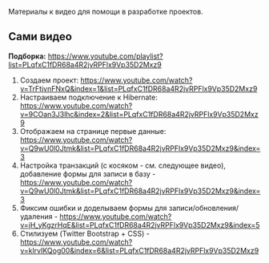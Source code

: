 Материалы к видео для помощи в разработке проектов.

Сами видео
---
**Подборка:** https://www.youtube.com/playlist?list=PLqfxC1fDR68a4R2jvRPFlx9Vp35D2Mxz9

1. Создаем проект: https://www.youtube.com/watch?v=TrFtjvnFNxQ&index=1&list=PLqfxC1fDR68a4R2jvRPFlx9Vp35D2Mxz9
1. Настраиваем подключение к Hibernate: https://www.youtube.com/watch?v=9COan3J3lhc&index=2&list=PLqfxC1fDR68a4R2jvRPFlx9Vp35D2Mxz9
1. Отображаем на странице первые данные: https://www.youtube.com/watch?v=Q9wU0l0Jtmk&list=PLqfxC1fDR68a4R2jvRPFlx9Vp35D2Mxz9&index=3
1. Настройка транзакций (с косяком - см. следующее видео), добавление формы для записи в базу - https://www.youtube.com/watch?v=Q9wU0l0Jtmk&list=PLqfxC1fDR68a4R2jvRPFlx9Vp35D2Mxz9&index=3
1. Фиксим ошибки и доделываем формы для записи/обновления/удаления - https://www.youtube.com/watch?v=jH_yKgzrHqE&list=PLqfxC1fDR68a4R2jvRPFlx9Vp35D2Mxz9&index=5
1. Стилизуем (Twitter Bootstrap + CSS) - https://www.youtube.com/watch?v=klrvIKQog00&index=6&list=PLqfxC1fDR68a4R2jvRPFlx9Vp35D2Mxz9
